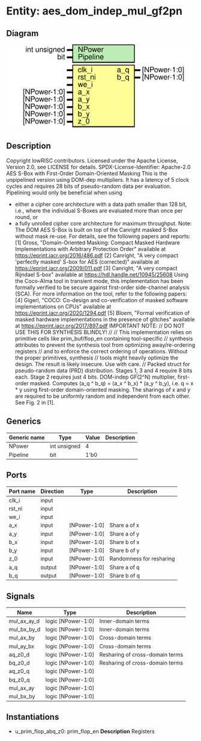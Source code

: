 # Entity: aes_dom_indep_mul_gf2pn

## Diagram

![Diagram](aes_sbox_dom.svg "Diagram")
## Description

Copyright lowRISC contributors.
 Licensed under the Apache License, Version 2.0, see LICENSE for details.
 SPDX-License-Identifier: Apache-2.0
 AES S-Box with First-Order Domain-Oriented Masking
 This is the unpipelined version using DOM-dep multipliers. It has a latency of 5 clock cycles
 and requires 28 bits of pseudo-random data per evaluation. Pipelining would only be beneficial
 when using
 - either a cipher core architecture with a data path smaller than 128 bit, i.e., where the
   individual S-Boxes are evaluated more than once per round, or
 - a fully unrolled cipher core architecture for maximum throughput.
 Note: The DOM AES S-Box is built on top of the Canright masked S-Box without mask re-use.
 For details, see the following papers and reports:
 [1] Gross, "Domain-Oriented Masking: Compact Masked Hardware Implementations with Arbitrary
     Protection Order" available at https://eprint.iacr.org/2016/486.pdf
 [2] Canright, "A very compact 'perfectly masked' S-box for AES (corrected)" available at
     https://eprint.iacr.org/2009/011.pdf
 [3] Canright, "A very compact Rijndael S-box" available at https://hdl.handle.net/10945/25608
 Using the Coco-Alma tool in transient mode, this implementation has been formally verified to be
 secure against first-order side-channel analysis (SCA). For more information on the tool,
 refer to the following papers:
 [4] Gigerl, "COCO: Co-design and co-verification of masked software implementations on CPUs"
     available at https://eprint.iacr.org/2020/1294.pdf
 [5] Bloem, "Formal verification of masked hardware implementations in the presence of glitches"
     available at https://eprint.iacr.org/2017/897.pdf
 IMPORTANT NOTE:                                                                               //
                            DO NOT USE THIS FOR SYNTHESIS BLINDLY!                             //
                                                                                               //
 This implementation relies on primitive cells like prim_buf/flop_en containing tool-specific  //
 synthesis attributes to prevent the synthesis tool from optimizing away/re-ordering registers //
 and to enforce the correct ordering of operations. Without the proper primitives, synthesis   //
 tools might heavily optimize the design. The result is likely insecure. Use with care.        //
 Packed struct for pseudo-random data (PRD) distribution. Stages 1, 3 and 4 require 8 bits each.
 Stage 2 requires just 4 bits.
 DOM-indep GF(2^N) multiplier, first-order masked.
 Computes (a_q ^ b_q) = (a_x ^ b_x) * (a_y ^ b_y), i.e. q = x * y using first-order
 domain-oriented masking. The sharings of x and y are required to be uniformly random and
 independent from each other.
 See Fig. 2 in [1].
 
## Generics

| Generic name | Type         | Value | Description |
| ------------ | ------------ | ----- | ----------- |
| NPower       | int unsigned | 4     |             |
| Pipeline     | bit          | 1'b0  |             |
## Ports

| Port name | Direction | Type         | Description              |
| --------- | --------- | ------------ | ------------------------ |
| clk_i     | input     |              |                          |
| rst_ni    | input     |              |                          |
| we_i      | input     |              |                          |
| a_x       | input     | [NPower-1:0] | Share a of x             |
| a_y       | input     | [NPower-1:0] | Share a of y             |
| b_x       | input     | [NPower-1:0] | Share b of x             |
| b_y       | input     | [NPower-1:0] | Share b of y             |
| z_0       | input     | [NPower-1:0] | Randomness for resharing |
| a_q       | output    | [NPower-1:0] | Share a of q             |
| b_q       | output    | [NPower-1:0] | Share b of q             |
## Signals

| Name        | Type               | Description                      |
| ----------- | ------------------ | -------------------------------- |
| mul_ax_ay_d | logic [NPower-1:0] | Inner-domain terms               |
| mul_bx_by_d | logic [NPower-1:0] | Inner-domain terms               |
| mul_ax_by   | logic [NPower-1:0] | Cross-domain terms               |
| mul_ay_bx   | logic [NPower-1:0] | Cross-domain terms               |
| aq_z0_d     | logic [NPower-1:0] | Resharing of cross-domain terms  |
| bq_z0_d     | logic [NPower-1:0] | Resharing of cross-domain terms  |
| aq_z0_q     | logic [NPower-1:0] |                                  |
| bq_z0_q     | logic [NPower-1:0] |                                  |
| mul_ax_ay   | logic [NPower-1:0] |                                  |
| mul_bx_by   | logic [NPower-1:0] |                                  |
## Instantiations

- u_prim_flop_abq_z0: prim_flop_en
**Description**
Registers

